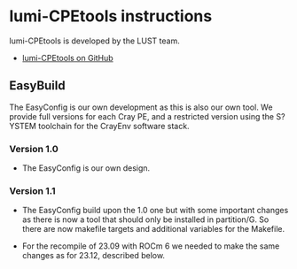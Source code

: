 # lumi-CPEtools instructions

lumi-CPEtools is developed by the LUST team.

-   [lumi-CPEtools on GitHub](https://github.com/Lumi-supercomputer/lumi-CPEtools)


## EasyBuild

The EasyConfig is our own development as this is also our own tool. We provide full
versions for each Cray PE, and a restricted version using the S?YSTEM toolchain
for the CrayEnv software stack.


### Version 1.0

-   The EasyConfig is our own design.
    
    
### Version 1.1

-   The EasyConfig build upon the 1.0 one but with some important changes as there
    is now a tool that should only be installed in partition/G. So there are now
    makefile targets and additional variables for the Makefile.

-   For the recompile of 23.09 with ROCm 6 we needed to make the same changes
    as for 23.12, described below.


